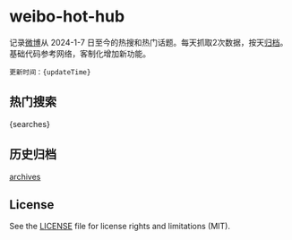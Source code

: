 # weibo-hot-hub

记录[微博](https://www.weibo.com)从 2024-1-7 日至今的热搜和热门话题。每天抓取2次数据，按天[归档](archives)。
基础代码参考网络，客制化增加新功能。

`更新时间：{updateTime}`

## 热门搜索

{searches}


## 历史归档

[archives](archives)

## License

See the [LICENSE](LICENSE) file for license rights and limitations (MIT).
